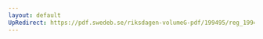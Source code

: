```yaml
---
layout: default
UpRedirect: https://pdf.swedeb.se/riksdagen-volumeG-pdf/199495/reg_199495_AU/reg_199495_AU_0001.pdf
---
```

